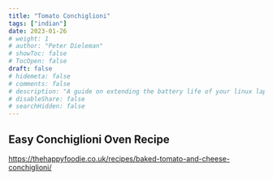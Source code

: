 ```yaml
---
title: "Tomato Conchiglioni"
tags: ["indian"]
date: 2023-01-26
# weight: 1
# author: "Peter Dieleman"
# showToc: false
# TocOpen: false
draft: false
# hidemeta: false
# comments: false
# description: "A guide on extending the battery life of your linux laptop"
# disableShare: false
# searchHidden: false
---
```


## Easy Conchiglioni Oven Recipe

https://thehappyfoodie.co.uk/recipes/baked-tomato-and-cheese-conchiglioni/